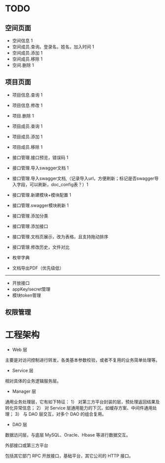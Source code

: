# TODO 

## 空间页面

- 空间信息 1
- 空间成员.查询。登录名，姓名，加入时间 1
- 空间成员.添加 1
- 空间成员.移除 1
- 空间.删除 1



## 项目页面

- 项目信息.查询 1
- 项目信息.修改 1
- 项目.删除 1

- 项目成员.查询 1
- 项目成员.添加 1
- 项目成员.移除 1


- 接口管理.接口预览，错误码 1
- 接口管理.导入swagger文档 1
- 接口管理.导入swagger文档,（记录导入url，方便刷新；标记是否swagger导入字段，可以刷新，doc_config表？）1
- 接口管理.新建模块+模块配置 1
- 接口管理.swagger模块刷新 1
- 接口管理.添加分类
- 接口管理.添加接口
- 接口管理.文档页展示，改为表格，且支持拖动排序 
- 接口管理.修改历史，文件对比
- 枚举字典

- 文档导出PDF（优先级低）


---

- 开放接口
- appKey/secret管理
- 模块token管理


## 权限管理



# 工程架构

- Web 层

主要是对访问控制进行转发，各类基本参数校验，或者不复用的业务简单处理等。

- Service 层

相对具体的业务逻辑服务层。

- Manager 层

通用业务处理层，它有如下特征： 1） 对第三方平台封装的层，预处理返回结果及转化异常信息； 2） 对 Service 层通用能力的下沉，如缓存方案、中间件通用处理； 3） 与 DAO 层交互，对多个 DAO 的组合复用。

- DAO 层

数据访问层，与底层 MySQL、Oracle、Hbase 等进行数据交互。

外部接口或第三方平台

包括其它部门 RPC 开放接口，基础平台，其它公司的 HTTP 接口。
